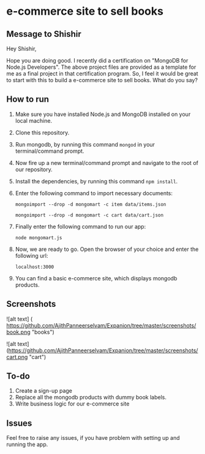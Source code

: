 # e-commerce site to sell books

## Message to Shishir

Hey Shishir,

Hope you are doing good. I recently did a certification on "MongoDB for Node.js Developers". The above project files are provided as a template for me as a final project in that certification program. So, I feel it would be great to start with this to build a e-commerce site to sell books. What do you say?


## How to run
1. Make sure you have installed Node.js and MongoDB installed on your local machine.
2. Clone this repository.
3. Run mongodb, by running this command `mongod` in your terminal/command prompt.
4. Now fire up a new terminal/command prompt and navigate to the root of our repository.
5. Install the dependencies, by running this command `npm install`.
6. Enter the following command to import necessary documents:

    `mongoimport --drop -d mongomart -c item data/items.json`

    `mongoimport --drop -d mongomart -c cart data/cart.json`

7. Finally enter the following command to run our app:

    `node mongomart.js`

8. Now, we are ready to go. Open the browser of your choice and enter the following url:

    `localhost:3000`

9. You can find a basic e-commerce site, which displays mongodb products.

## Screenshots

![alt text] ( https://github.com/AjithPanneerselvam/Expanion/tree/master/screenshots/book.png "books")

![alt text] (https://github.com/AjithPanneerselvam/Expanion/tree/master/screenshots/cart.png "cart")

## To-do
1. Create a sign-up page
2. Replace all the mongodb products with dummy book labels.
3. Write business logic for our e-commerce site


## Issues

Feel free to raise any issues, if you have problem with setting up and running the app.
